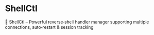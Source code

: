 # ShellCtl
🚀 ShellCtl – Powerful reverse‑shell handler manager supporting multiple connections, auto‑restart &amp; session tracking

